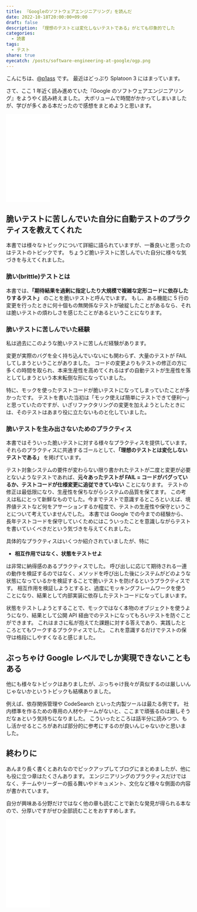```yaml
---
title: 『Googleのソフトウェアエンジニアリング』を読んだ
date: 2022-10-18T20:00:00+09:00
draft: false
description: 「理想のテストとは変化しないテストである」がとても印象的でした
categories:
  - 読書
tags:
  - テスト
share: true
eyecatch: /posts/software-engineering-at-google/ogp.png
---
```


こんにちは、[@p1ass](https://twitter.com/p1ass) です。
最近はどっぷり Splatoon 3 にはまっています。

さて、ここ 1 年近く読み進めていた『Google のソフトウェアエンジニアリング』をようやく読み終えました。
大ボリュームで時間がかかってしまいましたが、学びが多くある本だったので感想をまとめようと思います。

<iframe sandbox="allow-popups allow-scripts allow-modals allow-forms allow-same-origin" style="width:120px;height:240px;" marginwidth="0" marginheight="0" scrolling="no" frameborder="0" src="//rcm-fe.amazon-adsystem.com/e/cm?lt1=_blank&bc1=000000&IS2=1&bg1=FFFFFF&fc1=000000&lc1=0000FF&t=p1ass02-22&language=ja_JP&o=9&p=8&l=as4&m=amazon&f=ifr&ref=as_ss_li_til&asins=4873119650&linkId=d8e33a91b192deb54a7b2b551fe0e54c"></iframe>

<!--more-->

## 脆いテストに苦しんでいた自分に自動テストのプラクティスを教えてくれた

本書では様々なトピックについて詳細に語られていますが、一番良いと思ったのはテストのトピックです。
ちょうど脆いテストに苦しんでいた自分に様々な気づきを与えてくれました。

### 脆い(brittle)テストとは

本書では、**「期待結果を過剰に指定したり大規模で複雑な定形コードに依存したりするテスト」** のことを脆いテストと呼んでいます。
もし、ある機能に 5 行の変更を行ったときに何十個もの無関係なテストが破綻したことがあるなら、それは脆いテストの煩わしさを感じたことがあるということになります。

### 脆いテストに苦しんでいた経験

私は過去にこのような脆いテストに苦しんだ経験があります。

変更が実際のバグを全く持ち込んでいないにも関わらず、大量のテストが FAIL してしまうということがありました。
コードの変更よりもテストの修正の方に多くの時間を取られ、本来生産性を高めてくれるはずの自動テストが生産性を落としてしまうという本末転倒な形になっていました。

特に、モックを使ったテストコードが脆いテストになってしまっていたことが多かったです。
テストを書いた当初は「モック使えば簡単にテストできて便利〜」と思っていたのですが、いざリファクタリングの変更を加えようとしたときには、そのテストはあまり役に立たないものと化していました。

### 脆いテストを生み出さないためのプラクティス

本書ではそういった脆いテストに対する様々なプラクティスを提供しています。
それらのプラクティスに共通するゴールとして、**「理想のテストとは変化しないテストである」** を掲げています。

テスト対象システムの要件が変わらない限り書かれたテストが二度と変更が必要とないようなテストであれば、**元々あったテストが FAIL = コードがバグっているか、テストコードが仕様変更に追従できていない** ことになります。
テストの修正は最低限になり、生産性を保ちながらシステムの品質を保てます。
この考えは私にとって新鮮なものでした。今までテストで意識するところといえば、境界値テストなど何をアサーションするか程度で、テストの生産性や保守ということについて考えていませんでした。
本書では Google での今までの経験から、長年テストコードを保守していくためにはこういったことを意識しながらテストを書いていくべきだという気づきを与えてくれました。

具体的なプラクティスはいくつか紹介されていましたが、特に

- **相互作用ではなく、状態をテストせよ**

は非常に納得感のあるプラクティスでした。
呼び出しに応じて期待される一連の動作を検証するのではなく、メソッドを呼び出した後にシステムがどのような状態になっているかを検証することで脆いテストを防げるというプラクティスです。
相互作用を検証しようとすると、過度にモッキングフレームワークを使うことになり、結果として内部実装に依存したテストコードになってしまいます。

状態をテストしようとすることで、モックではなく本物のオブジェクトを使うようになり、結果として公開 API 経由でのテストになってもろいテストを防ぐことができます。
これはまさに私が抱えてた課題に対する答えであり、実践したところとてもワークするプラクティスでした。
これを意識するだけでテストの保守は格段にしやすくなると感じました。

## ぶっちゃけ Google レベルでしか実現できないこともある

他にも様々なトピックはありましたが、ぶっちゃけ我々が真似するのは厳しいんじゃないかというトピックも結構ありました。

例えば、依存関係管理や CodeSearch といった内製ツールは最たる例です。
社内標準を作るための専用の人材やチームがないと、ここまで頑張るのは厳しそうだなぁという気持ちになりました。
こういったところは話半分に読みつつ、もし活かせるところがあれば部分的に参考にするのが良いんじゃないかと思いました。

## 終わりに

あんまり長く書くとあれなのでピックアップしてブログにまとめましたが、他にも役に立つ章はたくさんあります。
エンジニアリングのプラクティスだけではなく、チームやリーダーの振る舞いやドキュメント、文化など様々な側面の内容が書かれています。

自分が興味ある分野だけではなく他の章も読むことで新たな発見が得られる本なので、分厚いですがぜひ全部読むことをおすすめします。

<iframe sandbox="allow-popups allow-scripts allow-modals allow-forms allow-same-origin" style="width:120px;height:240px;" marginwidth="0" marginheight="0" scrolling="no" frameborder="0" src="//rcm-fe.amazon-adsystem.com/e/cm?lt1=_blank&bc1=000000&IS2=1&bg1=FFFFFF&fc1=000000&lc1=0000FF&t=p1ass02-22&language=ja_JP&o=9&p=8&l=as4&m=amazon&f=ifr&ref=as_ss_li_til&asins=4873119650&linkId=d8e33a91b192deb54a7b2b551fe0e54c"></iframe>
